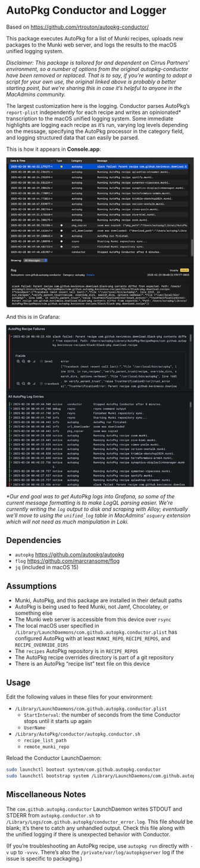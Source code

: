 # AutoPkg Conductor and Logger

Based on https://github.com/rtrouton/autopkg-conductor/

This package executes AutoPkg for a list of Munki recipes, uploads new packages to the Munki web server, and logs the results to the macOS unified logging system.

_Disclaimer: This package is tailored for and dependent on Cirrus Partners’ environment, so a number of options from the original autopkg-conductor have been removed or replaced. That is to say, if you’re wanting to adopt a script for your own use, the original linked above is probably a better starting point, but we’re sharing this in case it’s helpful to anyone in the MacAdmins community._

The largest customization here is the logging. Conductor parses AutoPkg’s `report-plist` independently for each recipe and writes an opinionated* transcription to the macOS unified logging system. Some immediate highlights are logging each recipe as it’s run, varying log levels depending on the message, specifying the AutoPkg processor in the category field, and logging structured data that can easily be parsed.

This is how it appears in **Console.app**:

![screenshot of Console.app](docs/console.png)

And this is in Grafana:

![screenshot of Grafana](docs/grafana.png)

_*Our end goal was to get AutoPkg logs into Grafana, so some of the current message formatting is to make LogQL parsing easier. We’re currently writing the `log` output to disk and scraping with Alloy; eventually we’ll move to using the `unified_log` table in MacAdmins’ `osquery` extension which will not need as much manipulation in Loki._

## Dependencies

- `autopkg` https://github.com/autopkg/autopkg
- `flog` https://github.com/marcransome/flog
- `jq` (included in macOS 15)

## Assumptions

- Munki, AutoPkg, and this package are installed in their default paths
- AutoPkg is being used to feed Munki, not Jamf, Chocolatey, or something else
- The Munki web server is accessible from this device over `rsync`
- The local macOS user specified in `/Library/LaunchDaemons/com.github.autopkg.conductor.plist` has configured AutoPkg with at least `MUNKI_REPO`, `RECIPE_REPOS`, and `RECIPE_OVERRIDE_DIRS`
- The `recipes` AutoPkg repository is in `RECIPE_REPOS`
- The AutoPkg recipe overrides directory is part of a git repository
- There is an AutoPkg “recipe list” text file on this device

## Usage

Edit the following values in these files for your environment:

- `/Library/LaunchDaemons/com.github.autopkg.conductor.plist`
    - `StartInterval`: the number of seconds from the time Conductor stops until it starts up again
    - `UserName`
- `/Library/AutoPkg/conductor/autopkg.conductor.sh`
    - `recipe_list_path`
    - `remote_munki_repo`

Reload the Conductor LaunchDaemon:
```sh
sudo launchctl bootout system/com.github.autopkg.conductor
sudo launchctl bootstrap system /Library/LaunchDaemons/com.github.autopkg.conductor.plist
```

## Miscellaneous Notes

The `com.github.autopkg.conductor` LaunchDaemon writes STDOUT and STDERR from `autopkg.conductor.sh` to `/Library/Logs/com.github.autopkg/conductor_error.log`. This file _should_ be blank; it’s there to catch any unhandled output. Check this file along with the unified logging if there is unexpected behavior with Conductor.

(If you’re troubleshooting an AutoPkg recipe, use `autopkg run` directly with `-v` up to `-vvvv`. There’s also the `/private/var/log/autopkgserver` log if the issue is specific to packaging.)
